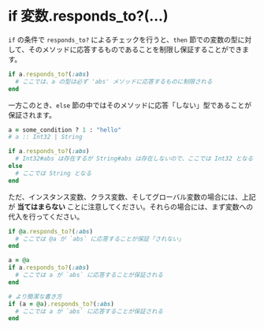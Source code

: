 # if 変数.responds_to?(...)

`if` の条件で `responds_to?` によるチェックを行うと、`then` 節での変数の型に対して、そのメソッドに応答するものであることを制限し保証することができます。

```ruby
if a.responds_to?(:abs)
  # ここでは、a の型は必ず 'abs' メソッドに応答するものに制限される
end
```

一方このとき、`else` 節の中ではそのメソッドに応答「しない」型であることが保証されます。

```ruby
a = some_condition ? 1 : "hello"
# a :: Int32 | String

if a.responds_to?(:abs)
  # Int32#abs は存在するが String#abs は存在しないので、ここでは Int32 となる
else
  # ここでは String となる
end
```

ただ、インスタンス変数、クラス変数、そしてグローバル変数の場合には、上記が **当てはまらない** ことに注意してください。それらの場合には、まず変数への代入を行ってください。

```ruby
if @a.responds_to?(:abs)
  # ここでは @a が `abs` に応答することが保証「されない」
end

a = @a
if a.responds_to?(:abs)
  # ここでは a が `abs` に応答することが保証される
end

# より簡潔な書き方
if (a = @a).responds_to?(:abs)
  # ここでは a が `abs` に応答することが保証される
end
```

